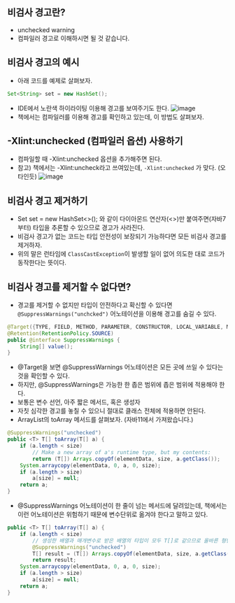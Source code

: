 ## 비검사 경고란?
* unchecked warning
* 컴파일러 경고로 이해하시면 될 것 같습니다.

## 비검사 경고의 예시
* 아래 코드를 예제로 살펴보자.
```java
Set<String> set = new HashSet();
```
* IDE에서 노란색 하이라이팅 이용해 경고를 보여주기도 한다.
![image](https://github.com/shin-je-woo/effective-java-group-study/assets/39439576/77a20c6f-4bd5-4ec2-a706-723663c4fcf4)
* 책에서는 컴파일러를 이용해 경고를 확인하고 있는데, 이 방법도 살펴보자.

## -Xlint:unchecked (컴파일러 옵션) 사용하기
* 컴파일할 때 -Xlint:unchecked 옵션을 추가해주면 된다.
* 참고) 책에서는 -Xlint:uncheck라고 쓰여있는데, `-Xlint:unchecked` 가 맞다. (오타인듯)
![image](https://github.com/shin-je-woo/effective-java-group-study/assets/39439576/088d2284-b8ff-44f6-95be-45f5db45a33c)

## 비검사 경고 제거하기
* Set<String> set = new HashSet<>(); 와 같이 다이아몬드 연산자(<>)만 붙여주면(자바7부터) 타입을 추론할 수 있으므로 경고가 사라진다.
* 비검사 경고가 없는 코드는 타입 안전성이 보장되기 가능하다면 모든 비검사 경고를 제거하자.
* 위의 말은 런타임에 `ClassCastException`이 발생할 일이 없어 의도한 대로 코드가 동작한다는 뜻이다.

## 비검사 경고를 제거할 수 없다면?
*  경고를 제거할 수 없지만 타입이 안전하다고 확신할 수 있다면 `@SuppressWarnings("unchcked")` 어노테이션을 이용해 경고를 숨길 수 있다.
```java
@Target({TYPE, FIELD, METHOD, PARAMETER, CONSTRUCTOR, LOCAL_VARIABLE, MODULE})
@Retention(RetentionPolicy.SOURCE)
public @interface SuppressWarnings {
    String[] value();
}
```
* @Target을 보면 @SuppressWarnings 어노테이션은 모든 곳에 쓰일 수 있다는 것을 확인할 수 있다.
* 하지만, @SuppressWarnings은 가능한 한 좁은 범위에 좁은 범위에 적용해야 한다.
* 보통은 변수 선언, 아주 짧은 메서드, 혹은 생성자
* 자칫 심각한 경고를 놓칠 수 있으니 절대로 클래스 전체에 적용하면 안된다.
* ArrayList의 toArray 메서드를 살펴보자. (자바11에서 가져왔습니다.)
  
```java
@SuppressWarnings("unchecked")
public <T> T[] toArray(T[] a) {
    if (a.length < size)
        // Make a new array of a's runtime type, but my contents:
        return (T[]) Arrays.copyOf(elementData, size, a.getClass());
    System.arraycopy(elementData, 0, a, 0, size);
    if (a.length > size)
        a[size] = null;
    return a;
}
```
* @SuppressWarnings 어노테이션이 한 줄이 넘는 메서드에 달려있는데, 책에서는 이런 어노테이션은 위험하기 때문에 변수단위로 옮겨야 한다고 말하고 있다.
      
```java
public <T> T[] toArray(T[] a) {
    if (a.length < size)
        // 생성한 배열과 매개변수로 받은 배열의 타입이 모두 T[]로 같으므로 올바른 형변환이다.
        @SuppressWarnings("unchecked")
        T[] result = (T[]) Arrays.copyOf(elementData, size, a.getClass());
        return result;
    System.arraycopy(elementData, 0, a, 0, size);
    if (a.length > size)
        a[size] = null;
    return a;
}
```
